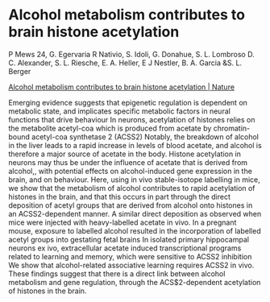 # Alcohol metabolism contributes to brain histone acetylation


P Mews 24, G. Egervaria R Nativio, S. Idoli, G. Donahue, S. L. Lombroso D. C. Alexander, S. L. Riesche, E. A. Heller, E J Nestler, B. A. Garcia &S. L. Berger

[Alcohol metabolism contributes to brain histone acetylation | Nature](https://www.nature.com/articles/s41586-019-1700-7.epdf?shared_access_token=pBfASxzlcMFRDSwcAEj-stRgN0jAjWel9jnR3ZoTv0ODWigG22RQtJcCUpxK82Bmx4lQqhc10Nw8CLwxYpcroS8bGPmNfBzmC05ObPFQE5Wvz2YsYXsXZEDn2ptRdhwdcCdy_9FRSZEPyxLdBgQvYQ%3D%3D)

Emerging evidence suggests that epigenetic regulation is dependent on metabolic state, and implicates specific metabolic factors in neural functions that drive behaviour In neurons, acetylation of histones relies on the metabolite acetyl-coa which is produced from acetate by chromatin-bound acetyl-coa synthetase 2 (ACSS2) Notably, the breakdown of alcohol in the liver leads to a rapid increase in levels of blood acetate, and alcohol is therefore a major source of acetate in the body. Histone acetylation in neurons may thus be under the influence of acetate that is derived from alcohol,, with potential effects on alcohol-induced gene expression in the brain, and on behaviour. Here, using in vivo stable-isotope labelling in mice, we show that the metabolism of alcohol contributes to rapid acetylation of histones in the brain, and that this occurs in part through the direct deposition of acetyl groups that are derived from alcohol onto histones in an ACSS2-dependent manner. A similar direct deposition as observed when mice were injected with heavy-labelled acetate in vivo. In a pregnant mouse, exposure to labelled alcohol resulted in the incorporation of labelled acetyl groups into gestating fetal brains In isolated primary hippocampal neurons ex ivo, extracellular acetate induced transcriptional programs related to learning and memory, which were sensitive to ACSS2 inhibition We show that alcohol-related associative learning requires ACSS2 in vivo. These findings suggest that there is a direct link between alcohol metabolism and gene regulation, through the ACS$2-dependent acetylation of histones in the brain.
